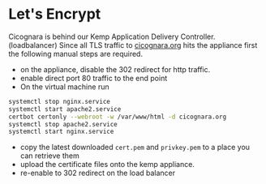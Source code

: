 # Let's Encrypt

Cicognara is behind our Kemp Application Delivery Controller. (loadbalancer)
Since all TLS traffic to [cicognara.org](https://cicognara.org) hits the
appliance first the following manual steps are required.

* on the appliance, disable the 302 redirect for http traffic.
* enable direct port 80 traffic to the end point
* On the virtual machine run 
```bash
systemctl stop nginx.service
systemctl start apache2.service
certbot certonly --webroot -w /var/www/html -d cicognara.org
systemctl stop apache2.service
systemctl start nginx.service
```
* copy the latest downloaded `cert.pem` and `privkey.pem` to a place you can
  retrieve them
* upload the certificate files onto the kemp appliance.
* re-enable to 302 redirect on the load balancer
